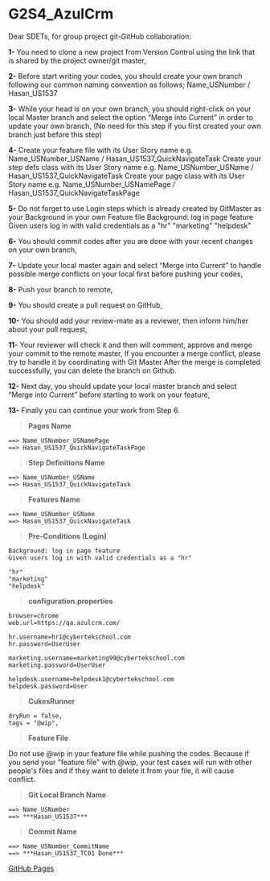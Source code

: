 # G2S4_AzulCrm

Dear SDETs, for group project git-GitHub collaboration:

**1-** You need to clone a new project from Version Control using the link that is shared by the project
owner/git master,

**2-** Before start writing your codes, you should create your own branch following our common
naming convention as follows;
Name_USNumber / Hasan_US1537

**3-** While your head is on your own branch, you should right-click on your local Master branch and
select the option “Merge into Current” in order to update your own branch, (No need for this
step if you first created your own branch just before this step)

**4-** Create your feature file with its User Story name e.g.
Name_USNumber_USName / Hasan_US1537_QuickNavigateTask
Create your step defs class with its User Story name e.g.
Name_USNumber_USName / Hasan_US1537_QuickNavigateTask
Create your page class with its User Story name e.g.
Name_USNumber_USNamePage / Hasan_US1537_QuickNavigateTaskPage

**5-** Do not forget to use Login steps which is already created by GitMaster as your Background
in your own Feature file
Background: log in page feature
Given users log in with valid credentials as a "hr"
                                               "marketing"
                                               "helpdesk"

**6-** You should commit codes after you are done with your recent changes on your own branch,

**7-** Update your local master again and select “Merge into Current” to handle possible merge
conflicts on your local first before pushing your codes,

**8-** Push your branch to remote,

**9-** You should create a pull request on GitHub,

**10-** You should add your review-mate as a reviewer, then inform him/her about your pull request,

**11-** Your reviewer will check it and then will comment, approve and merge your commit to the
remote master,
If you encounter a merge conflict, please try to handle it by coordinating with Git Master
After the merge is completed successfully, you can delete the branch on Github.

**12-** Next day, you should update your local master branch and select “Merge into Current”
before starting to work on your feature,

**13-** Finally you can continue your work from Step 6.



>**Pages Name**	
>
    ==> Name_USNumber_USNamePage
    ==> Hasan_US1537_QuickNavigateTaskPage


>**Step Definitions Name**
>
    ==> Name_USNumber_USName
    ==> Hasan_US1537_QuickNavigateTask
    
    
>**Features Name** 
>
    ==> Name_USNumber_USName
    ==> Hasan_US1537_QuickNavigateTask


>**Pre-Conditions (Login)**
>
    Background: log in page feature
    Given users log in with valid credentials as a "hr"  
    
    "hr"    
    "marketing"
    "helpdesk"


>**configuration.properties**
>
    browser=chrome
    web.url=https://qa.azulcrm.com/

    hr.username=hr1@cybertekschool.com
    hr.password=UserUser

    marketing.username=marketing99@cybertekschool.com
    marketing.password=UserUser

    helpdesk.username=helpdesk1@cybertekschool.com
    helpdesk.password=User


>**CukesRunner**
>
    dryRun = false,
    tags = "@wip",


>**Feature File**
>
Do not use @wip in your feature file while pushing the codes.
Because if you send your "feature file" with @wip, your test
cases will run with other people's files and if they want to
delete it from your file, it will cause conflict.


>**Git Local Branch Name**
>
    ==> Name_USNumber
    ==> ***Hasan_US1537***


>**Commit Name**
>
    ==> Name_USNumber_CommitName
    ==> ***Hasan_US1537_TC01 Done***

[GitHub Pages](https://github.com/hsnakd/G2S4_AzulCrm)
